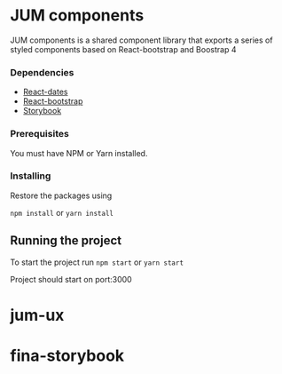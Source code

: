 # JUM components

JUM components is a shared component library that exports a series of styled components based on React-bootstrap and Boostrap 4

### Dependencies

- [React-dates](https://github.com/airbnb/react-dates)
- [React-bootstrap](https://react-bootstrap.github.io/)
- [Storybook](https://github.com/storybooks/storybook)

### Prerequisites

You must have NPM or Yarn installed.

### Installing

Restore the packages using

`npm install` or `yarn install`

## Running the project

To start the project run `npm start` or `yarn start`

Project should start on port:3000

# jum-ux
# fina-storybook
